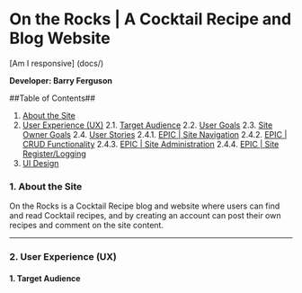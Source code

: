 # On the Rocks | A Cocktail Recipe and Blog Website

[Am I responsive] (docs/)

**Developer: Barry Ferguson**
 
 ##Table of Contents##
 1. [About the Site](#about-the-tite)
 2. [User Experience (UX)](#user-experience-ux)
    2.1. [Target Audience](#target-audience)
    2.2. [User Goals](#user-goals)
    2.3. [Site Owner Goals](#site-owner-goals)
    2.4. [User Stories](#user-stories)
       2.4.1. [EPIC | Site Navigation](#epic-site-navigation)
       2.4.2. [EPIC | CRUD Functionality](#epic-crud-fucntionality)
       2.4.3. [EPIC | Site Administration](#epic-site-aministration)
       2.4.4. [EPIC | Site Register/Logging](#site-register/logging)
  3. [UI Design](#ui-design)
 
 ### 1. About the Site
 On the Rocks is a Cocktail Recipe blog and website where users can find and read Cocktail recipes, and by creating an account can post their own recipes and comment on the site content.
 <hr>
 
 ### 2. User Experience (UX)
 
 #### 1. Target Audience
 
